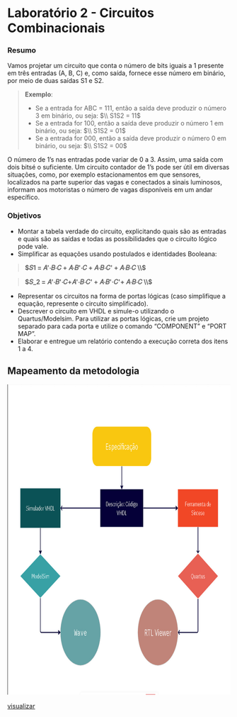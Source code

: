 # Laboratório 2 - Circuitos Combinacionais

### Resumo

Vamos projetar um circuito que conta o número de bits iguais a 1 presente em três entradas (A, B, C) e, como saída, fornece esse número em binário, por meio de duas saídas S1 e S2.

> **Exemplo**:
> -  Se a entrada for ABC = 111, então a saída deve produzir o número 3 em binário, ou seja: 
$\\ S1S2 = 11$
> - Se a entrada for 100, então a saída deve produzir o número 1 em binário, ou seja:
$\\ S1S2 = 01$
> -  Se a entrada for 000, então a saída deve produzir o número 0 em binário, ou seja: 
$\\ S1S2 = 00$

O número de 1’s nas entradas pode variar de 0 a 3. Assim, uma saída com dois bitsé o suficiente. Um circuito contador de 1’s pode ser útil em diversas situações, como, por exemplo estacionamentos em que sensores, localizados na parte superior das vagas e conectados a sinais luminosos, informam aos motoristas o número de vagas disponíveis em um andar específico.

### Objetivos

- Montar a tabela verdade do circuito, explicitando quais são as entradas e quais são as saídas e todas as possibilidades que o circuito lógico pode vale.
- Simplificar as equações usando postulados e identidades Booleana:

> **$𝑆1 = 𝐴'⋅𝐵⋅𝐶 + 𝐴⋅𝐵'⋅𝐶 + 𝐴⋅𝐵⋅𝐶' + 𝐴⋅𝐵⋅𝐶 \\$**

> **$𝑆_2 = 𝐴'⋅𝐵'⋅𝐶+𝐴'⋅𝐵⋅𝐶' + 𝐴⋅𝐵'·𝐶'+ 𝐴⋅𝐵⋅𝐶 \\$**
 
- Representar os circuitos na forma de portas lógicas (caso simplifique a equação,
represente o circuito simplificado).
- Descrever o circuito em VHDL e simule-o utilizando o Quartus/Modelsim. Para utilizar as portas lógicas, crie um projeto separado para cada porta e utilize o comando “COMPONENT” e “PORT MAP”.
- Elaborar e entregue um relatório contendo a execução correta dos itens 1 a 4.

## Mapeamento da metodologia

<img src = "/lab1/q1/assets/fluxograma.png" width = "780px" height = "700px" alig/>

[visualizar](./lab1/q1/assets/fluxograma.png)